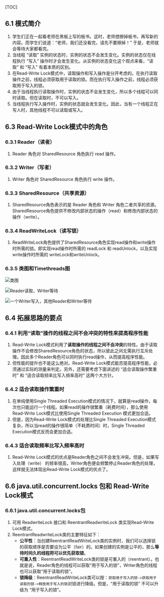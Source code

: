 [TOC]

## 6.1 模式简介

1. 学生们正在一起看老师在黑板上写的板书。这时，老师想擦掉板书，再写新的内容。而学生们说道：“老师，我们还没看完，请先不要擦掉！” 于是，老师就会等待大家都看完。
2. 当线程 “读取” 实例的状态时，实例的状态不会发生变化。实例的状态仅在线程执行 “写入” 操作时才会发生变化。从实例的状态变化这个观点来看，“读取” 和 “写入” 有着本质的区别。
3. 在Read-Write Lock模式中，读取操作和写入操作是分开考虑的。在执行读取操作之前，线程必须获取用于读取的锁。而在执行写入操作之前，线程必须获取用于写入的锁。
4. 由于当线程执行读取操作时，实例的状态不会发生变化，所以多个线程可以同时读取。但在读取时，不可以写入。
5. 当线程执行写入操作时，实例的状态就会发生变化。因此，当有一个线程正在写人时，其他线程不可以读取或写入。



## 6.3 Read-Write Lock模式中的角色

### 6.3.1 Reader（读者）
1. Reader 角色对 SharedResource 角色执行 read 操作。

### 6.3.2 Writer（写者）
1. Writer 角色对 SharedResource 角色执行 write 操作。

### 6.3.3 SharedResource（共享资源）
1. SharedResource角色表示的是 Reader 角色和 Writer 角色二者共享的资源。SharedResource角色提供不修改内部状态的操作（read）和修改内部状态的操作（write）。

### 6.3.4 ReadWriteLock（读写锁）
1. ReadWriteLock角色提供了SharedResource角色实现read操作和write操作时所需的锁。即实现read操作时所需的 readLock 和 readUnlock，以及实现write操作时所需的 writeLock和writeUnlock。

### 6.3.5 类图和Timethreads图
![类图](http://ww1.sinaimg.cn/mw690/d8e93840ly1g150jtygsej20tx0bydi2.jpg)

![Reader读取，Writer等待](http://ww1.sinaimg.cn/mw690/d8e93840ly1g150ju0ofxj20l10c4404.jpg)


![一个Writer写入，其他Reader和Writer等待](http://ww1.sinaimg.cn/mw690/d8e93840ly1g150jtysmfj20kr0c9jsy.jpg)



## 6.4 拓展思路的要点

### 6.4.1 利用“读取”操作的线程之间不会冲突的特性来提高程序性能
1. Read-Write Lock模式利用了**读取操作的线程之间不会冲突**的特性。由于读取操作不会修改SharedResource角色的状态，所以彼此之间无需执行互斥处理。因此多个Reader角色可以同时执行read操作，从而提高程序性能。
2. 但性能的提升也不是这么绝对。Read-Write Lock模式能否提高程序性能，必须通过实际的测量来判定。另外，还需要考虑下面讲述的 “适合读取操作繁重时” 和 “适合读取频率比写入频率高时” 这两个大方针。

### 6.4.2 适合读取操作繁重时
1. 在单纯使用Single Threaded Execution模式的情况下，就算是read操作，每次也只能运行一个线程。如果read的操作很繁重（耗费时间），那么使用Read-Write Lock模式比使用Single Threaded Execution 模式更加合适。
2. 但是，因为Read-Write Lock模式的处理比Single Threaded Execution模式复杂，所以当read的操作很简单（不耗费时间）时，Single Threaded Execution模式反而会更加合适。

### 6.4.3 适合读取频率比写入频率高时
1. Read-Write Lock模式的优点是Reader角色之间不会发生冲突。但是，如果写入处理（write）
的频率很高，Writer角色便会频繁停止Reader角色的处理，这样就无法体现出Read-Write Lock模式的优点了。



## 6.6 java.util.concurrent.locks 包和 Read-Write Lock模式

### 6.6.1 java.util.concurrent.locks包
1. 可用 ReadwriteLock 接口和 ReentrantReadwriteLock 类实现Read-Write Lock模式。
2. ReentrantReadwriteLock类的主要特征如下：
    + **公平性**：当创建ReentrantReadWriteLock类的实例时，我们可以选择锁的获取顺序是否要设为公平（fair）的。如果创建的实例是公平的，那么**等待时间久的线程将可以优先获取锁**。
    + **可重入性**：ReentrantReadWriteLock类的锁是可重入的（reentrant）。也就是说，Reader角色的线程可以获取“用于写入的锁”，Writer角色的线程也可以获取“用于读取的锁”。
    + **锁降级**：ReentrantReadWriteLock类可以按：```获取用于写入的锁->获取用于读取的锁->释放用于写入的锁```对锁进行降级。但是，“用于读取的锁” 不可以升级为 “用于写入的锁”。


















